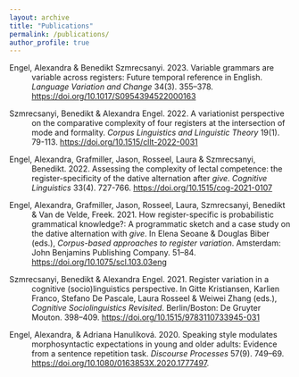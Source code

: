 ```yaml
---
layout: archive
title: "Publications"
permalink: /publications/
author_profile: true
---
```

<div style="text-indent: -40px; padding-left: 40px;">
      <p>Engel, Alexandra & Benedikt Szmrecsanyi. 2023. Variable grammars are variable across registers: Future temporal reference in English. <em>Language Variation and Change</em> 34(3). 355–378. <a href="https://doi.org/10.1017/S0954394522000163">https://doi.org/10.1017/S0954394522000163</a></p>
      <p>Szmrecsanyi, Benedikt & Alexandra Engel. 2022. A variationist perspective on the comparative complexity of four registers at the intersection of mode and formality. <em>Corpus Linguistics and Linguistic Theory</em> 19(1). 79-113. <a href="https://doi.org/10.1515/cllt-2022-0031">https://doi.org/10.1515/cllt-2022-0031</a></p>
      <p>Engel, Alexandra, Grafmiller, Jason, Rosseel, Laura & Szmrecsanyi, Benedikt. 2022. Assessing the complexity of lectal competence: the register-specificity of the dative alternation after <em>give</em>. <em>Cognitive Linguistics</em> 33(4). 727-766. <a href="https://doi.org/10.1515/cog-2021-0107">https://doi.org/10.1515/cog-2021-0107</a></p>
      <p>Engel, Alexandra, Grafmiller, Jason, Rosseel, Laura, Szmrecsanyi, Benedikt & Van de Velde, Freek. 2021. How register-specific is probabilistic grammatical knowledge?: A programmatic sketch and a case study on the dative alternation with <em>give</em>. In Elena Seoane & Douglas Biber (eds.), <em>Corpus-based approaches to register variation</em>. Amsterdam: John Benjamins Publishing Company. 51–84. <a href="https://doi.org/10.1075/scl.103.03eng">https://doi.org/10.1075/scl.103.03eng</a></p>
      <p>Szmrecsanyi, Benedikt & Alexandra Engel. 2021. Register variation in a cognitive (socio)linguistics perspective. In Gitte Kristiansen, Karlien Franco, Stefano De Pascale, Laura Rosseel & Weiwei Zhang (eds.), <em>Cognitive Sociolinguistics Revisited</em>. Berlin/Boston: De Gruyter Mouton. 398–409. <a href="https://doi.org/10.1515/9783110733945-031">https://doi.org/10.1515/9783110733945-031</a></p>
      <p>Engel, Alexandra, & Adriana Hanulíková. 2020. Speaking style modulates morphosyntactic expectations in young and older adults: Evidence from a sentence repetition task. <em>Discourse Processes</em> 57(9). 749–69. <a href="https://doi.org/10.1080/0163853X.2020.1777497">https://doi.org/10.1080/0163853X.2020.1777497</a>.</p>
</div>
